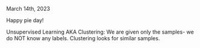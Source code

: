 March 14th, 2023

Happy pie day!

Unsupervised Learning AKA Clustering: We are given only the samples- we do NOT know any labels. Clustering looks for similar samples.

